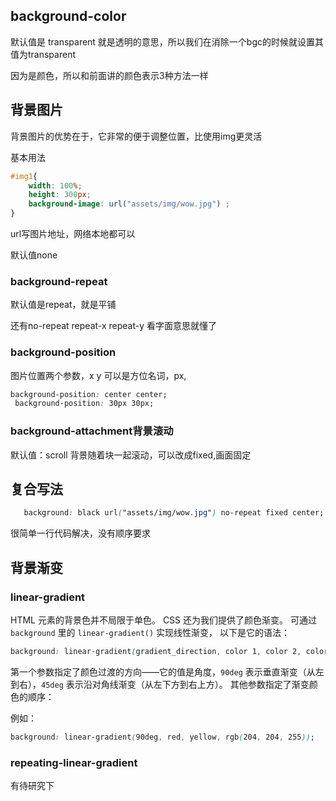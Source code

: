## background-color

默认值是 transparent 就是透明的意思，所以我们在消除一个bgc的时候就设置其值为transparent

因为是颜色，所以和前面讲的颜色表示3种方法一样

## 背景图片

背景图片的优势在于，它非常的便于调整位置，比使用img更灵活

基本用法

```css
#img1{
    width: 100%;
    height: 300px;
    background-image: url("assets/img/wow.jpg") ;
}
```

url写图片地址，网络本地都可以

默认值none

### background-repeat

默认值是repeat，就是平铺

还有no-repeat repeat-x  repeat-y 看字面意思就懂了

### background-position

图片位置两个参数，x y 可以是方位名词，px,

```css
background-position: center center;
 background-position: 30px 30px;
```

### background-attachment背景滚动

默认值：scroll 背景随着块一起滚动，可以改成fixed,画面固定

## 复合写法

```css
   background: black url("assets/img/wow.jpg") no-repeat fixed center;
```

很简单一行代码解决，没有顺序要求

## 背景渐变

### linear-gradient

HTML 元素的背景色并不局限于单色。 CSS 还为我们提供了颜色渐变。 可通过 `background` 里的 `linear-gradient()` 实现线性渐变， 以下是它的语法：

```css
background: linear-gradient(gradient_direction, color 1, color 2, color 3, ...);
```

第一个参数指定了颜色过渡的方向——它的值是角度，`90deg` 表示垂直渐变（从左到右），`45deg` 表示沿对角线渐变（从左下方到右上方）。 其他参数指定了渐变颜色的顺序：

例如：

```css
background: linear-gradient(90deg, red, yellow, rgb(204, 204, 255));
```

### repeating-linear-gradient

有待研究下
